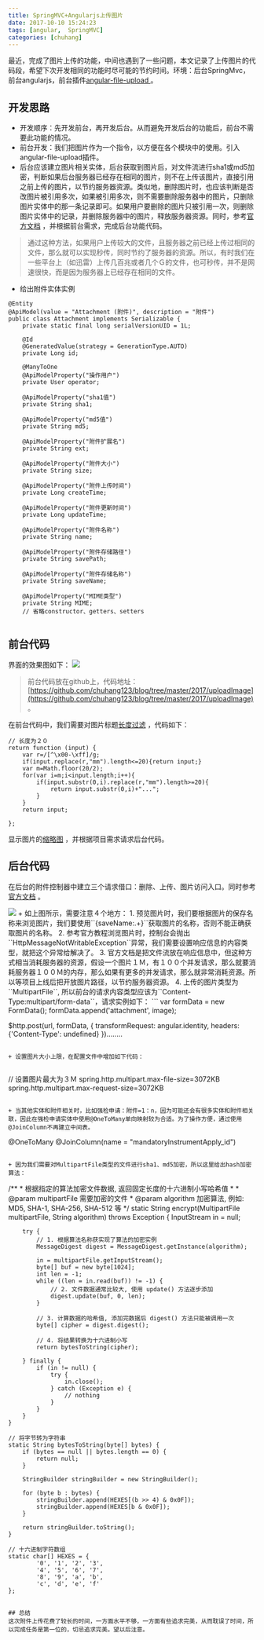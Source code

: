 ```yaml
---
title: SpringMVC+Angularjs上传图片
date: 2017-10-10 15:24:23
tags: [angular,  SpringMVC]
categories: [chuhang]
---
```


最近，完成了图片上传的功能，中间也遇到了一些问题，本文记录了上传图片的代码段，希望下次开发相同的功能时尽可能的节约时间。环境：后台SpringMvc，前台angularjs，前台插件[angular-file-upload ](https://www.npmjs.com/package/angular-file-upload) 。

<!--more-->
## 开发思路
+ 开发顺序：先开发前台，再开发后台。从而避免开发后台的功能后，前台不需要此功能的情况。
+ 前台开发：我们把图片作为一个指令，以方便在各个模块中的使用。引入angular-file-upload插件。
+ 后台应该建立图片相关实体，后台获取到图片后，对文件流进行sha1或md5加密，判断如果后台服务器已经存在相同的图片，则不在上传该图片，直接引用之前上传的图片，以节约服务器资源。类似地，删除图片时，也应该判断是否改图片被引用多次，如果被引用多次，则不需要删除服务器中的图片，只删除图片实体中的那一条记录即可。如果用户要删除的图片只被引用一次，则删除图片实体中的记录，并删除服务器中的图片，释放服务器资源。同时，参考[官方文档](https://spring.io/guides/gs/uploading-files/) ，并根据前台需求，完成后台功能代码。
> 通过这种方法，如果用户上传较大的文件，且服务器之前已经上传过相同的文件，那么就可以实现秒传，同时节约了服务器的资源。所以，有时我们在一些平台上（如迅雷）上传几百兆或者几个Ｇ的文件，也可秒传，并不是网速很快，而是因为服务器上已经存在相同的文件。
+ 给出附件实体实例
```
@Entity
@ApiModel(value = "Attachment (附件)", description = "附件")
public class Attachment implements Serializable {
    private static final long serialVersionUID = 1L;

    @Id
    @GeneratedValue(strategy = GenerationType.AUTO)
    private Long id;

    @ManyToOne
    @ApiModelProperty("操作用户")
    private User operator;

    @ApiModelProperty("sha1值")
    private String sha1;

    @ApiModelProperty("md5值")
    private String md5;

    @ApiModelProperty("附件扩展名")
    private String ext;

    @ApiModelProperty("附件大小")
    private String size;

    @ApiModelProperty("附件上传时间")
    private Long createTime;

    @ApiModelProperty("附件更新时间")
    private Long updateTime;

    @ApiModelProperty("附件名称")
    private String name;

    @ApiModelProperty("附件存储路径")
    private String savePath;

    @ApiModelProperty("附件存储名称")
    private String saveName;

    @ApiModelProperty("MIME类型")
    private String MIME;
    // 省略constructor、getters、setters
   
```

## 前台代码
界面的效果图如下：
<img src="../94.png" >
> 前台代码放在github上，代码地址：[https://github.com/chuhang123/blog/tree/master/2017/uploadImage](https://github.com/chuhang123/blog/tree/master/2017/uploadImage) 。

在前台代码中，我们需要对图片标题[长度过滤](https://github.com/chuhang123/blog/blob/master/2017/uploadImage/imagetitle.js) ，代码如下：
```
// 长度为２０
return function (input) {
    var r=/[^\x00-\xff]/g;
    if(input.replace(r,"mm").length<=20){return input;}
    var m=Math.floor(20/2);
    for(var i=m;i<input.length;i++){
        if(input.substr(0,i).replace(r,"mm").length>=20){
            return input.substr(0,i)+"...";
        }
    }
    return input;

};
```
显示图片的[缩略图](https://github.com/chuhang123/blog/blob/master/2017/uploadImage/yunzhithumb.js) ，并根据项目需求请求后台代码。

## 后台代码
在后台的附件控制器中建立三个请求借口：删除、上传、图片访问入口。同时参考[官方文档](https://spring.io/guides/gs/uploading-files/) 。

<img src="/images/95.png" >
+  如上图所示，需要注意４个地方：
1. 预览图片时，我们要根据图片的保存名称来浏览图片，我们要使用``{saveName:.+}``获取图片的名称，否则不能正确获取图片的名称。
2. 参考官方教程浏览图片时，控制台会抛出``HttpMessageNotWritableException``异常，我们需要设置响应信息的内容类型，就把这个异常给解决了。
3. 官方文档是把文件流放在响应信息中，但这种方式相当消耗服务器的资源，假设一个图片１Ｍ，有１００个并发请求，那么就要消耗服务器１００Ｍ的内存，那么如果有更多的并发请求，那么就非常消耗资源。所以等项目上线后把开放图片路径，以节约服务器资源。
4. 上传的图片类型为``MultipartFile``, 所以前台的请求内容类型应该为``Content-Type:multipart/form-data``，请求实例如下：
```
var formData = new FormData();
formData.append('attachment', image);

$http.post(url, formData, {
transformRequest: angular.identity,
headers: {'Content-Type': undefined}
})........
```

+ 设置图片大小上限，在配置文件中增加如下代码：
 
```
// 设置图片最大为３Ｍ
spring.http.multipart.max-file-size=3072KB　
spring.http.multipart.max-request-size=3072KB
```

+ 当其他实体和附件相关时，比如强检申请：附件=1：n，因为可能还会有很多实体和附件相关联，因此在强检申请实体中使用@OneToMany单向映射较为合适。为了操作方便，通过使用 @JoinColumn不再建立中间表。
```
@OneToMany
 @JoinColumn(name = "mandatoryInstrumentApply_id")  
```

+ 因为我们需要对MultipartFile类型的文件进行sha1、md5加密，所以这里给出hash加密算法：
``` 
/**
     * 根据指定的算法加密文件数据, 返回固定长度的十六进制小写哈希值
     *
     * @param multipartFile 需要加密的文件
     * @param algorithm 加密算法, 例如: MD5, SHA-1, SHA-256, SHA-512 等
     */
    static String encrypt(MultipartFile multipartFile, String algorithm) throws Exception {
        InputStream in = null;

        try {
            // 1. 根据算法名称获实现了算法的加密实例
            MessageDigest digest = MessageDigest.getInstance(algorithm);

            in = multipartFile.getInputStream();
            byte[] buf = new byte[1024];
            int len = -1;
            while ((len = in.read(buf)) != -1) {
                // 2. 文件数据通常比较大, 使用 update() 方法逐步添加
                digest.update(buf, 0, len);
            }

            // 3. 计算数据的哈希值, 添加完数据后 digest() 方法只能被调用一次
            byte[] cipher = digest.digest();

            // 4. 将结果转换为十六进制小写
            return bytesToString(cipher);

        } finally {
            if (in != null) {
                try {
                    in.close();
                } catch (Exception e) {
                    // nothing
                }
            }
        }
    }

    // 将字节转为字符串
    static String bytesToString(byte[] bytes) {
        if (bytes == null || bytes.length == 0) {
            return null;
        }

        StringBuilder stringBuilder = new StringBuilder();

        for (byte b : bytes) {
            stringBuilder.append(HEXES[(b >> 4) & 0x0F]);
            stringBuilder.append(HEXES[b & 0x0F]);
        }

        return stringBuilder.toString();
    }

    // 十六进制字符数组
    static char[] HEXES = {
            '0', '1', '2', '3',
            '4', '5', '6', '7',
            '8', '9', 'a', 'b',
            'c', 'd', 'e', 'f'
    };
```

## 总结
这次附件上传花费了较长的时间，一方面水平不够，一方面有些追求完美，从而耽误了时间，所以完成任务是第一位的，切忌追求完美。望以后注意。